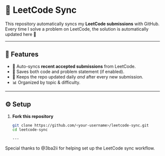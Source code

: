 # 📘 LeetCode Sync

This repository automatically syncs my **LeetCode submissions** with GitHub.  
Every time I solve a problem on LeetCode, the solution is automatically updated here 🚀  

---

## 🚀 Features
- 📂 Auto-syncs **recent accepted submissions** from LeetCode.
- 📝 Saves both code and problem statement (if enabled).
- 🔄 Keeps the repo updated daily *and* after every new submission.
- 📊 Organized by topic & difficulty.

---

## ⚙️ Setup

1. **Fork this repository**  
   ```bash
   git clone https://github.com/<your-username>/leetcode-sync.git
   cd leetcode-sync

   ---

Special thanks to @3ba2ii for helping set up the LeetCode sync workflow.

